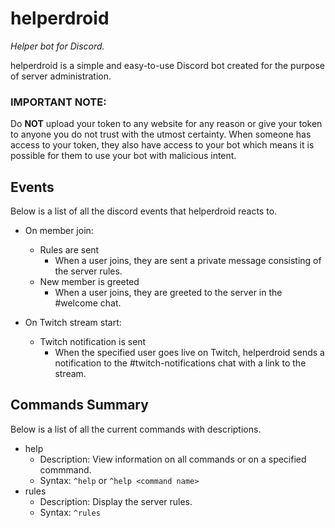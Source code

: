 # helperdroid
*Helper bot for Discord.*

helperdroid is a simple and easy-to-use Discord bot created for the purpose of server administration.

### IMPORTANT NOTE:

Do **NOT** upload your token to any website for any reason or give your token to anyone you do not trust with the utmost certainty. When someone has access to your token, 
they also have access to your bot which means it is possible for them to use your bot with malicious intent.

## Events

Below is a list of all the discord events that helperdroid reacts to.

* On member join:
  * Rules are sent 
    * When a user joins, they are sent a private message consisting of the server rules.
  * New member is greeted
    * When a user joins, they are greeted to the server in the #welcome chat.
    
* On Twitch stream start:
  * Twitch notification is sent
    * When the specified user goes live on Twitch, helperdroid sends a notification to the #twitch-notifications chat with a link to the stream.

## Commands Summary

Below is a list of all the current commands with descriptions.

* help
  * Description: View information on all commands or on a specified commmand.
  * Syntax: ```^help``` or ```^help <command name>```
* rules
  * Description: Display the server rules.
  * Syntax: ```^rules```
